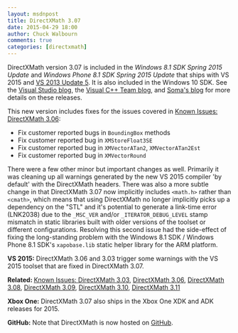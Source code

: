 ```yaml
---
layout: msdnpost
title: DirectXMath 3.07
date: 2015-04-29 18:00
author: Chuck Walbourn
comments: true
categories: [directxmath]
---
```

DirectXMath version 3.07 is included in the <em>Windows 8.1 SDK Spring 2015 Update</em> and <em>Windows Phone 8.1 SDK Spring 2015 Update</em> that ships with VS 2015 and <a href="https://walbourn.github.io/visual-studio-2013-update-5/">VS 2013 Update 5</a>. It is also included in the Windows 10 SDK. See the <a href="https://devblogs.microsoft.com/visualstudio/build-2015-news-visual-studio-code-visual-studio-2015-rc-team-foundation-server-2015-rc-visual-studio-2013-update-5/">Visual Studio blog</a>, the <a href="https://devblogs.microsoft.com/cppblog/visual-studio-2015-rc-now-available/">Visual C++ Team blog</a>, and <a href="http://blogs.msdn.com/b/somasegar/archive/2015/04/29/https://devblogs.microsoft.com/somasegar/introducing-visual-studio-code-visual-studio-2015-rc-application-insights-public-preview-and-net-core-preview-for-linux-and-mac/">Soma's blog</a> for more details on these releases.
<!--more-->

This new version includes fixes for the issues covered in <a href="https://walbourn.github.io/known-issues-directxmath-3-06/">Known Issues: DirectXMath 3.06</a>:

<ul>
 	<li>Fix customer reported bugs in <code>BoundingBox</code> methods</li>
 	<li>Fix customer reported bug in <code>XMStoreFloat3SE</code></li>
 	<li>Fix customer reported bug in <code>XMVectorATan2</code>, <code>XMVectorATan2Est</code></li>
 	<li>Fix customer reported bug in <code>XMVectorRound</code></li>
</ul>

There were a few other minor but important changes as well. Primarily it was cleaning up all warnings generated by the new VS 2015 compiler 'by default' with the DirectXMath headers. There was also a more subtle change in that DirectXMath 3.07 now implicitly includes ``<math.h>`` rather than ``<cmath>``, which means that using DirectXMath no longer implicitly picks up a dependency on the "STL" and it's potential to generate a link-time error (LNK2038) due to the ``_MSC_VER`` and/or ``_ITERATOR_DEBUG_LEVEL`` stamp mismatch in static libraries built with older versions of the toolset or different configurations. Resolving this second issue had the side-effect of fixing the long-standing problem with the Windows 8.1 SDK / Windows Phone 8.1 SDK's <code>xapobase.lib</code> static helper library for the ARM platform.

<strong>VS 2015:</strong> DirectXMath 3.06 and 3.03 trigger some warnings with the VS 2015 toolset that are fixed in DirectXMath 3.07.

<strong>Related: </strong><a href="https://walbourn.github.io/known-issues-directxmath-3-03/">Known Issues: DirectXMath 3.03</a>, <a href="https://walbourn.github.io/directxmath-3-06/">DirectXMath 3.06</a>, <a href="https://walbourn.github.io/directxmath-3-08/">DirectXMath 3.08</a>, <a href="https://walbourn.github.io/directxmath-3-09/">DirectXMath 3.09</a>, <a href="https://walbourn.github.io/directxmath-3-10/">DirectXMath 3.10</a>, <a href="https://walbourn.github.io/directxmath-3-11/">DirectXMath 3.11</a>

<strong>Xbox One:</strong> DirectXMath 3.07 also ships in the Xbox One XDK and ADK releases for 2015.

<strong>GitHub:</strong> Note that DirectXMath is now hosted on <a href="https://github.com/Microsoft/DirectXMath">GitHub</a>.
